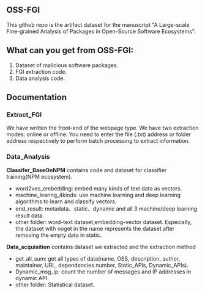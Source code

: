 ## OSS-FGI

This github repo is the artifact dataset for the manuscript "A Large-scale Fine-grained Analysis of Packages in Open-Source Software Ecosystems".

## What can you get from OSS-FGI:

1. Dataset of malicious software packages.
2. FGI extraction code.
3. Data analysis code.

## Documentation 

### Extract_FGI
We have written the front-end of the webpage type. We have two extraction modes: online or offline. You need to enter the file (.txt) address or folder address respectively to perform batch processing to extract information.

### Data_Analysis

**Classifer_BaseOnNPM** contains code and dataset for classifier training(NPM ecosystem).
- word2vec_embedding: embed many kinds of text data as vectors.
- machine_learing_4kinds: use machine learning and deep learning algorithms to learn and classify vectors.
- end_result: metadata、static、dynamic and all 3 machine/deep learning result data.
- other folder: word-text dataset,embedding-vector dataset. Especially, the dataset with noget in the name represents the dataset after removing the empty data in static.

**Data_acquisition** contains dataset we extracted and the extraction method
- get_all_sum: get all types of data(name, OSS, description, author, maintainer, URL, dependencies number, Static_APIs, Dynamic_APIs).
- Dynamic_msg_ip: count the number of messages and IP addresses in dynamic API.
- other folder: Statistical dataset. 
